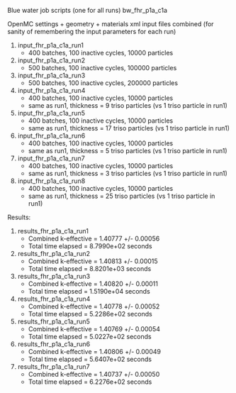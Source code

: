 Blue water job scripts (one for all runs)
bw_fhr_p1a_c1a

OpenMC settings + geometry + materials xml input files combined
(for sanity of remembering the input parameters for each run)
1) input_fhr_p1a_c1a_run1
    - 400 batches, 100 inactive cycles, 10000 particles
2) input_fhr_p1a_c1a_run2
    - 500 batches, 100 inactive cycles, 100000 particles
3) input_fhr_p1a_c1a_run3
    - 500 batches, 100 inactive cycles, 200000 particles  
4) input_fhr_p1a_c1a_run4
    - 400 batches, 100 inactive cycles, 10000 particles 
    - same as run1, thickness = 9 triso particles (vs 1 triso particle in run1)
5) input_fhr_p1a_c1a_run5
    - 400 batches, 100 inactive cycles, 10000 particles 
    - same as run1, thickness = 17 triso particles (vs 1 triso particle in run1)    
6) input_fhr_p1a_c1a_run6
    - 400 batches, 100 inactive cycles, 10000 particles 
    - same as run1, thickness = 5 triso particles (vs 1 triso particle in run1)    
7) input_fhr_p1a_c1a_run7
    - 400 batches, 100 inactive cycles, 10000 particles 
    - same as run1, thickness = 3 triso particles (vs 1 triso particle in run1)    
7) input_fhr_p1a_c1a_run8
    - 400 batches, 100 inactive cycles, 10000 particles 
    - same as run1, thickness = 25 triso particles (vs 1 triso particle in run1)    

Results: 
1) results_fhr_p1a_c1a_run1
    - Combined k-effective        = 1.40777 +/- 0.00056
    - Total time elapsed                = 8.7990e+02 seconds
2) results_fhr_p1a_c1a_run2
    - Combined k-effective        = 1.40813 +/- 0.00015
    - Total time elapsed                = 8.8201e+03 seconds
3) results_fhr_p1a_c1a_run3
    - Combined k-effective        = 1.40820 +/- 0.00011
    - Total time elapsed                = 1.5190e+04 seconds
4) results_fhr_p1a_c1a_run4
    - Combined k-effective        = 1.40778 +/- 0.00052
    - Total time elapsed                = 5.2286e+02 seconds
5) results_fhr_p1a_c1a_run5
    - Combined k-effective        = 1.40769 +/- 0.00054
    - Total time elapsed                = 5.0227e+02 seconds
6) results_fhr_p1a_c1a_run6
    -  Combined k-effective        = 1.40806 +/- 0.00049
    -  Total time elapsed                = 5.6407e+02 seconds
7) results_fhr_p1a_c1a_run7
    -  Combined k-effective        = 1.40737 +/- 0.00050
    -  Total time elapsed                = 6.2276e+02 seconds
